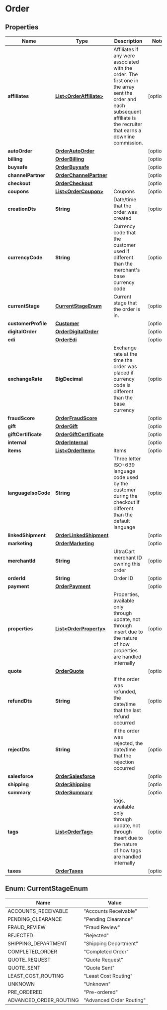 

# Order


## Properties

| Name | Type | Description | Notes |
|------------ | ------------- | ------------- | -------------|
|**affiliates** | [**List&lt;OrderAffiliate&gt;**](OrderAffiliate.md) | Affiliates if any were associated with the order.  The first one in the array sent the order and each subsequent affiliate is the recruiter that earns a downline commission. |  [optional] |
|**autoOrder** | [**OrderAutoOrder**](OrderAutoOrder.md) |  |  [optional] |
|**billing** | [**OrderBilling**](OrderBilling.md) |  |  [optional] |
|**buysafe** | [**OrderBuysafe**](OrderBuysafe.md) |  |  [optional] |
|**channelPartner** | [**OrderChannelPartner**](OrderChannelPartner.md) |  |  [optional] |
|**checkout** | [**OrderCheckout**](OrderCheckout.md) |  |  [optional] |
|**coupons** | [**List&lt;OrderCoupon&gt;**](OrderCoupon.md) | Coupons |  [optional] |
|**creationDts** | **String** | Date/time that the order was created |  [optional] |
|**currencyCode** | **String** | Currency code that the customer used if different than the merchant&#39;s base currency code |  [optional] |
|**currentStage** | [**CurrentStageEnum**](#CurrentStageEnum) | Current stage that the order is in. |  [optional] |
|**customerProfile** | [**Customer**](Customer.md) |  |  [optional] |
|**digitalOrder** | [**OrderDigitalOrder**](OrderDigitalOrder.md) |  |  [optional] |
|**edi** | [**OrderEdi**](OrderEdi.md) |  |  [optional] |
|**exchangeRate** | **BigDecimal** | Exchange rate at the time the order was placed if currency code is different than the base currency |  [optional] |
|**fraudScore** | [**OrderFraudScore**](OrderFraudScore.md) |  |  [optional] |
|**gift** | [**OrderGift**](OrderGift.md) |  |  [optional] |
|**giftCertificate** | [**OrderGiftCertificate**](OrderGiftCertificate.md) |  |  [optional] |
|**internal** | [**OrderInternal**](OrderInternal.md) |  |  [optional] |
|**items** | [**List&lt;OrderItem&gt;**](OrderItem.md) | Items |  [optional] |
|**languageIsoCode** | **String** | Three letter ISO-639 language code used by the customer during the checkout if different than the default language |  [optional] |
|**linkedShipment** | [**OrderLinkedShipment**](OrderLinkedShipment.md) |  |  [optional] |
|**marketing** | [**OrderMarketing**](OrderMarketing.md) |  |  [optional] |
|**merchantId** | **String** | UltraCart merchant ID owning this order |  [optional] |
|**orderId** | **String** | Order ID |  [optional] |
|**payment** | [**OrderPayment**](OrderPayment.md) |  |  [optional] |
|**properties** | [**List&lt;OrderProperty&gt;**](OrderProperty.md) | Properties, available only through update, not through insert due to the nature of how properties are handled internally |  [optional] |
|**quote** | [**OrderQuote**](OrderQuote.md) |  |  [optional] |
|**refundDts** | **String** | If the order was refunded, the date/time that the last refund occurred |  [optional] |
|**rejectDts** | **String** | If the order was rejected, the date/time that the rejection occurred |  [optional] |
|**salesforce** | [**OrderSalesforce**](OrderSalesforce.md) |  |  [optional] |
|**shipping** | [**OrderShipping**](OrderShipping.md) |  |  [optional] |
|**summary** | [**OrderSummary**](OrderSummary.md) |  |  [optional] |
|**tags** | [**List&lt;OrderTag&gt;**](OrderTag.md) | tags, available only through update, not through insert due to the nature of how tags are handled internally |  [optional] |
|**taxes** | [**OrderTaxes**](OrderTaxes.md) |  |  [optional] |



## Enum: CurrentStageEnum

| Name | Value |
|---- | -----|
| ACCOUNTS_RECEIVABLE | &quot;Accounts Receivable&quot; |
| PENDING_CLEARANCE | &quot;Pending Clearance&quot; |
| FRAUD_REVIEW | &quot;Fraud Review&quot; |
| REJECTED | &quot;Rejected&quot; |
| SHIPPING_DEPARTMENT | &quot;Shipping Department&quot; |
| COMPLETED_ORDER | &quot;Completed Order&quot; |
| QUOTE_REQUEST | &quot;Quote Request&quot; |
| QUOTE_SENT | &quot;Quote Sent&quot; |
| LEAST_COST_ROUTING | &quot;Least Cost Routing&quot; |
| UNKNOWN | &quot;Unknown&quot; |
| PRE_ORDERED | &quot;Pre-ordered&quot; |
| ADVANCED_ORDER_ROUTING | &quot;Advanced Order Routing&quot; |



